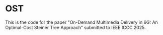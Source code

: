 # OST
This is the code for the paper "On-Demand Multimedia Delivery in 6G: An Optimal-Cost Steiner Tree Approach" submitted to IEEE ICCC 2025.

